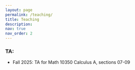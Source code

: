 ```yaml
---
layout: page
permalink: /teaching/
title: Teaching
description: 
nav: true
nav_order: 2
---
```


### TA:

- Fall 2025: TA for Math 10350 Calculus A, sections 07-09